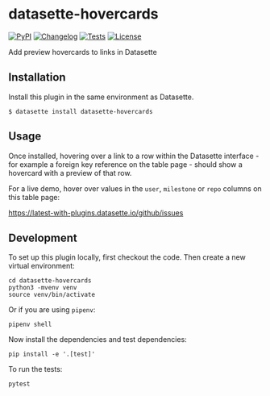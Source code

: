 # datasette-hovercards

[![PyPI](https://img.shields.io/pypi/v/datasette-hovercards.svg)](https://pypi.org/project/datasette-hovercards/)
[![Changelog](https://img.shields.io/github/v/release/simonw/datasette-hovercards?include_prereleases&label=changelog)](https://github.com/simonw/datasette-hovercards/releases)
[![Tests](https://github.com/simonw/datasette-hovercards/workflows/Test/badge.svg)](https://github.com/simonw/datasette-hovercards/actions?query=workflow%3ATest)
[![License](https://img.shields.io/badge/license-Apache%202.0-blue.svg)](https://github.com/simonw/datasette-hovercards/blob/main/LICENSE)

Add preview hovercards to links in Datasette

## Installation

Install this plugin in the same environment as Datasette.

    $ datasette install datasette-hovercards

## Usage

Once installed, hovering over a link to a row within the Datasette interface - for example a foreign key reference on the table page - should show a hovercard with a preview of that row.

For a live demo, hover over values in the `user`, `milestone` or `repo` columns on this table page:

https://latest-with-plugins.datasette.io/github/issues

## Development

To set up this plugin locally, first checkout the code. Then create a new virtual environment:

    cd datasette-hovercards
    python3 -mvenv venv
    source venv/bin/activate

Or if you are using `pipenv`:

    pipenv shell

Now install the dependencies and test dependencies:

    pip install -e '.[test]'

To run the tests:

    pytest
